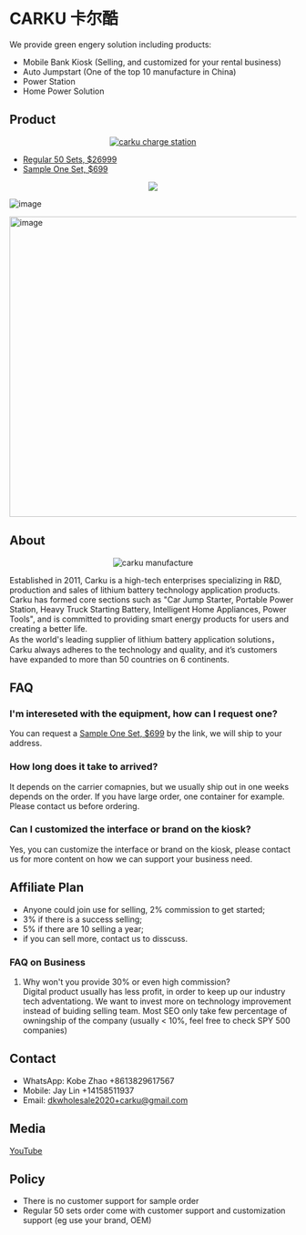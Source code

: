 # CARKU 卡尔酷

We provide green engery solution including products: 

* Mobile Bank Kiosk (Selling, and customized for your rental business)
* Auto Jumpstart (One of the top 10 manufacture in China)
* Power Station
* Home Power Solution

## Product

<p align="center">
  <a href="https://youtu.be/q4HvRy7wZvw?feature=shared" target="_blank"><img alt="carku charge station" src="https://github.com/dotku/carku/assets/1519232/a7588efe-1ab3-4612-a62b-682ab9014a1b" />
  </a>
</p>

* [Regular 50 Sets, $26999](https://buy.stripe.com/fZeaEQfiT35Vdb26os)
* [Sample One Set, $699](https://buy.stripe.com/7sI6oAc6H8qf7QI9AD)

<p align="center"><img src="https://github.com/dotku/carku/assets/1519232/d2ffb63c-2d67-4fc0-b6b6-5702253b4b82" /></p>

![image](https://github.com/dotku/carku/assets/1519232/238a61f7-7851-484b-a67c-8009f5126b7d)

<img width="528" alt="image" src="https://github.com/dotku/carku/assets/1519232/15d32531-b822-4ba7-8dbd-4e980fbab929">

## About

<p align="center">
  <img alt="carku manufacture" src="https://www.car-ku.com/images/ab2.jpg" />
</p>

Established in 2011, Carku is a high-tech enterprises specializing in R&D, production and sales of lithium battery technology application products. 
Carku has formed core sections such as "Car Jump Starter, Portable Power Station, Heavy Truck Starting Battery, Intelligent Home Appliances, Power Tools", 
and is committed to providing smart energy products for users and creating a better life.  
As the world's leading supplier of lithium battery application solutions，Carku always adheres to  the technology and quality, 
and it’s customers have expanded to more than 50 countries on 6 continents.

## FAQ

### I'm intereseted with the equipment, how can I request one?

You can request a [Sample One Set, $699](https://buy.stripe.com/7sI6oAc6H8qf7QI9AD) by the link, we will ship to your address.

### How long does it take to arrived?

It depends on the carrier comapnies, but we usually ship out in one weeks depends on the order. If you have large order, one container for example. 
Please contact us before ordering.

### Can I customized the interface or brand on the kiosk?

Yes, you can customize the interface or brand on the kiosk, please contact us for more content on how we can support your business need.

## Affiliate Plan

* Anyone could join use for selling, 2% commission to get started;
* 3% if there is a success selling;
* 5% if there are 10 selling a year;
* if you can sell more, contact us to disscuss.

### FAQ on Business

1. Why won't you provide 30% or even high commission?  
Digital product usually has less profit, in order to keep up our industry tech adventationg.
We want to invest more on technology improvement instead of buiding selling team.
Most SEO only take few percentage of owningship of the company (usually < 10%, feel free to check SPY 500 companies)

## Contact

* WhatsApp: Kobe Zhao +8613829617567
* Mobile: Jay Lin +14158511937
* Email: [dkwholesale2020+carku@gmail.com](mailto:dkwholesale2020+carku@gmail.com)

## Media

[YouTube](https://www.youtube.com/@carku-us)

## Policy

* There is no customer support for sample order
* Regular 50 sets order come with customer support and customization support (eg use your brand, OEM)
